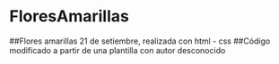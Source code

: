 # FloresAmarillas
##Flores amarillas 21 de setiembre, realizada con html - css
##Código modificado a partir de una plantilla con autor desconocido

